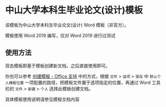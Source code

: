 # 中山大学本科生毕业论文(设计)模板

该模板为中山大学本科生毕业论文(设计) Word 模板（非官方）。

模板使用 Word 2019 编写，仅对 Word 2019 进行过测试

## 使用方法

双击模板即基于模板创建新文档，之后直接使用即可。

你也可以参考 [创建模板 - Office 支持](https://support.microsoft.com/zh-cn/office/创建模板-86a1d089-5ae2-4d53-9042-1191bce57deb) 中的方式，根据 `文件` > `选项` > `保存` 中 `默认个人模板位置` 一项配置的路径，把模板文件置于选项指定的位置，再通过 Word 工具栏的 `文件` > `新建` > `个人` 选择此模板创建文档。

具体模板使用说明请参见模板文档内容
